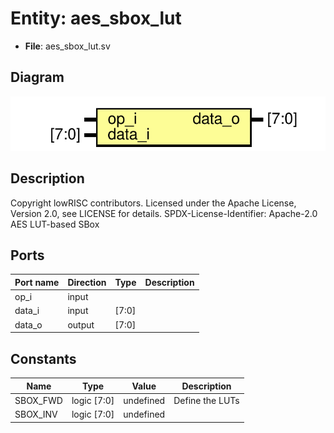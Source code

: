 # Entity: aes_sbox_lut

- **File**: aes_sbox_lut.sv
## Diagram

![Diagram](aes_sbox_lut.svg "Diagram")
## Description

Copyright lowRISC contributors.
 Licensed under the Apache License, Version 2.0, see LICENSE for details.
 SPDX-License-Identifier: Apache-2.0
 AES LUT-based SBox
 
## Ports

| Port name | Direction | Type  | Description |
| --------- | --------- | ----- | ----------- |
| op_i      | input     |       |             |
| data_i    | input     | [7:0] |             |
| data_o    | output    | [7:0] |             |
## Constants

| Name     | Type        | Value     | Description      |
| -------- | ----------- | --------- | ---------------- |
| SBOX_FWD | logic [7:0] | undefined | Define the LUTs  |
| SBOX_INV | logic [7:0] | undefined |                  |
